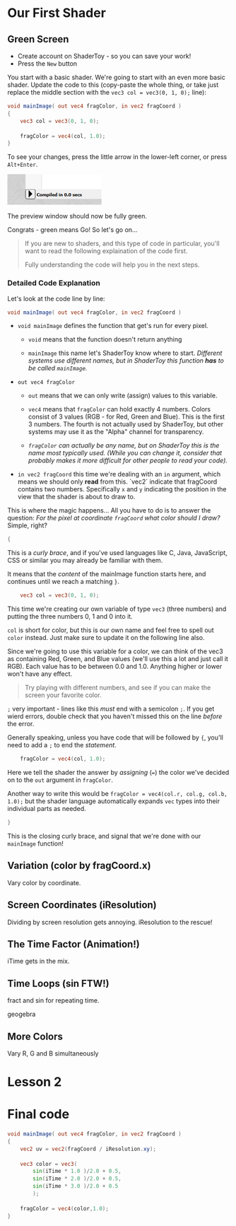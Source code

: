 # Our First Shader

## Green Screen

- Create account on ShaderToy - so you can save your work!
- Press the `New` button

You start with a basic shader. We're going to start with an even more basic shader. Update the code to this (copy-paste the whole thing, or take just replace the middle section with the `vec3 col = vec3(0, 1, 0);` line):

```glsl
void mainImage( out vec4 fragColor, in vec2 fragCoord )
{
    vec3 col = vec3(0, 1, 0);

    fragColor = vec4(col, 1.0);
}
```

To see your changes, press the little arrow in the lower-left corner, or press `Alt+Enter`.

![Compile Shader](res/compile_button.png)

The preview window should now be fully green.

Congrats - green means Go! So let's go on...

> If you are new to shaders, and this type of code in particular, you'll want to read the following explaination of the code first.
>
> Fully understanding the code will help you in the next steps.

### Detailed Code Explanation

Let's look at the code line by line:

```glsl
void mainImage( out vec4 fragColor, in vec2 fragCoord )
```

- `void mainImage` defines the function that get's run for every pixel.
  - `void` means that the function doesn't return anything
  
  - `mainImage` this name let's ShaderToy know where to start. *Different systems use different names, but in ShaderToy this function **has** to be called `mainImage`.*

- `out vec4 fragColor`
  - `out` means that we can only write (assign) values to this variable.

  - `vec4` means that `fragColor` can hold exactly 4 numbers. Colors consist of 3 values (RGB - for Red, Green and Blue). This is the first 3 numbers. The fourth is not actually used by ShaderToy, but other systems may use it as the "Alpha" channel for transparency.

  - *`fragColor` can actually be any name, but on ShaderToy this is the name most typically used. (While you *can* change it, consider that probably makes it more difficult for other people to read your code).*

- `in vec2 fragCoord` this time we're dealing with an `in` argument, which means we should only **read** from this. ´vec2´ indicate that fragCoord contains two numbers. Specifically `x` and `y` indicating the position in the view that the shader is about to draw to.

This is where the magic happens... All you have to do is to answer the question: *For the pixel at coordinate `fragCoord` what color should I draw?* Simple, right?

```glsl
{
```
This is a *curly brace*, and if you've used languages like C, Java, JavaScript, CSS or similar you may already be familiar with them.

It means that the *content* of the mainImage function starts here, and continues until we reach a matching `}`.

```glsl
    vec3 col = vec3(0, 1, 0);
````

This time we're creating our own variable of type `vec3` (three numbers) and putting the three numbers 0, 1 and 0 into it. 

`col` is short for color, but this is our own name and feel free to spell out `color` instead. Just make sure to update it on the following line also.

Since we're going to use this variable for a color, we can think of the vec3 as containing Red, Green, and Blue values (we'll use this a lot and just call it RGB). Each value has to be between 0.0 and 1.0. Anything higher or lower won't have any effect.

> Try playing with different numbers, and see if you can make the screen your favorite color.

`;` very important - lines like this *must* end with a semicolon `;`. If you get wierd errors, double check that you haven't missed this on the line *before* the error.

Generally speaking, unless you have code that will be followed by `{`, you'll need to add a `;` to end the *statement*.

```glsl
    fragColor = vec4(col, 1.0);
```

Here we tell the shader the answer by *assigning* (`=`) the color we've decided on to the `out` argument in `fragColor`.

Another way to write this would be 
`fragColor = vec4(col.r, col.g, col.b, 1.0);` but the shader language automatically expands `vec` types into their individual parts as needed.

```glsl
}
```
This is the closing curly brace, and signal that we're done with our `mainImage` function!


## Variation (color by fragCoord.x)

Vary color by coordinate.


## Screen Coordinates (iResolution)

Dividing by screen resolution gets annoying. iResolution to the rescue!

## The Time Factor (Animation!)

iTime gets in the mix.

## Time Loops (sin FTW!)

fract and sin for repeating time.

geogebra

## More Colors

Vary R, G and B simultaneously



# Lesson 2



# Final code

```glsl
void mainImage( out vec4 fragColor, in vec2 fragCoord )
{
    vec2 uv = vec2(fragCoord / iResolution.xy);

    vec3 color = vec3(
        sin(iTime * 1.0 )/2.0 + 0.5,
        sin(iTime * 2.0 )/2.0 + 0.5,
        sin(iTime * 3.0 )/2.0 + 0.5
        );
 
    fragColor = vec4(color,1.0);
}
```
